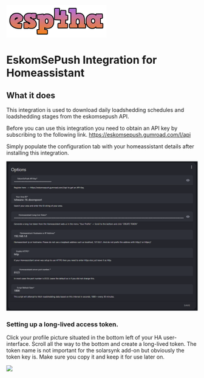 ![](https://github.com/martinville/esp4ha/blob/main/logo.png)

# EskomSePush Integration for Homeassistant

## What it does
This integration is used to download daily loadshedding schedules and loadshedding stages from the eskomsepush API.

Before you can use this integration you need to obtain an API key by subscribing to the following link.
https://eskomsepush.gumroad.com/l/api

Simply populate the configuration tab with your homeassistant details after installing this integration.

![](https://github.com/martinville/esp4ha/blob/main/config.png)


### Setting up a long-lived access token.
Click your profile picture situated in the bottom left of your HA user-interface. Scroll all the way to the bottom and create a long-lived token. The token name is not important for the solarsynk add-on but obviously the token key is. Make sure you copy it and keep it for use later on.

![](https://github.com/martinville/solarsynkv2/blob/main/longlivetoken.png)



